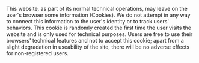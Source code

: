 This website, as part of its normal technical operations, may leave on
the user's browser some information (Cookies). We do not attempt in any
way to connect this information to the user's identity or to track
users' behaviors. This cookie is randomly created the first time the
user visits the website and is only used for technical purposes. Users
are free to use their browsers' technical features and not to accept
this cookie; apart from a slight degradation in useability of the site,
there will be no adverse effects for non-registered users.
